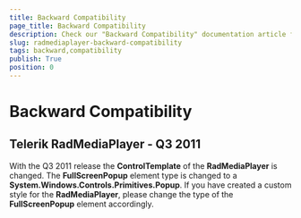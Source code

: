 ```yaml
---
title: Backward Compatibility
page_title: Backward Compatibility
description: Check our "Backward Compatibility" documentation article for the RadMediaPlayer WPF control.
slug: radmediaplayer-backward-compatibility
tags: backward,compatibility
publish: True
position: 0
---
```


# Backward Compatibility

## Telerik RadMediaPlayer - Q3 2011 

With the Q3 2011 release the __ControlTemplate__ of the __RadMediaPlayer__ is changed.  The __FullScreenPopup__ element type is changed to a __System.Windows.Controls.Primitives.Popup__. If you have created a custom style for the __RadMediaPlayer__, please change the type of the  __FullScreenPopup__ element accordingly.